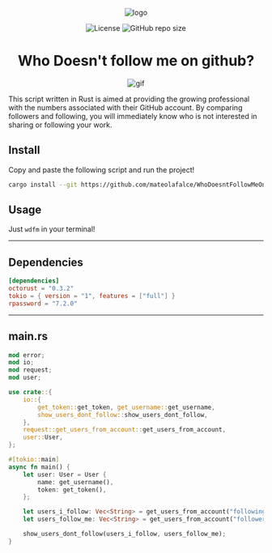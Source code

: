 <div align="center">

![logo](https://user-images.githubusercontent.com/98977436/269937105-0695c6a6-d1e8-4ce0-96a0-04ec26a56439.png)

![License](https://img.shields.io/github/license/mateolafalce/WhoDoesntFollowMeOnGithub)
![GitHub repo size](https://img.shields.io/github/repo-size/mateolafalce/WhoDoesntFollowMeOnGithub)

# Who Doesn't follow me on github?

![gif](https://user-images.githubusercontent.com/98977436/269937066-bdfd8465-2992-48c4-85d6-13c4557adcf9.gif)

</div>

This script written in Rust is aimed at providing the growing professional with the numbers associated with their GitHub account. By comparing followers and following, you will immediately know who is not interested in sharing or following your work.

## Install

Copy and paste the following script and run the project!

```bash
cargo install --git https://github.com/mateolafalce/WhoDoesntFollowMeOnGithub.git
```

## Usage

Just `wdfm` in your terminal!

---

## Dependencies

```toml
[dependencies]
octorust = "0.3.2"
tokio = { version = "1", features = ["full"] }
rpassword = "7.2.0"
```

---

## main.rs

```rust
mod error;
mod io;
mod request;
mod user;

use crate::{
    io::{
        get_token::get_token, get_username::get_username,
        show_users_dont_follow::show_users_dont_follow,
    },
    request::get_users_from_account::get_users_from_account,
    user::User,
};

#[tokio::main]
async fn main() {
    let user: User = User {
        name: get_username(),
        token: get_token(),
    };

    let users_i_follow: Vec<String> = get_users_from_account("following", &user).await;
    let users_follow_me: Vec<String> = get_users_from_account("follower", &user).await;

    show_users_dont_follow(users_i_follow, users_follow_me);
}
```
